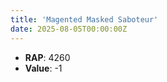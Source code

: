 ```yaml
---
title: 'Magented Masked Saboteur'
date: 2025-08-05T00:00:00Z
---
```

- **RAP**: 4260
- **Value**: -1
